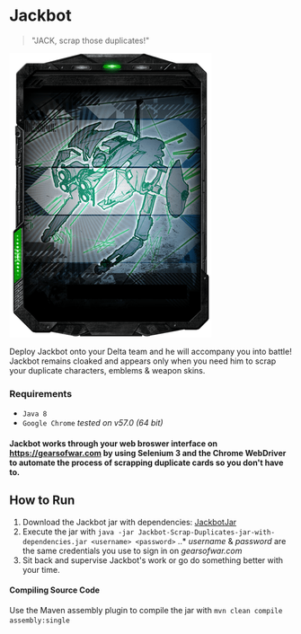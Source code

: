 # Jackbot

> "JACK, scrap those duplicates!"


![Jackbot](https://github.com/TheanosLearning/Jackbot/raw/master/images/Jackbot.png)


Deploy Jackbot onto your Delta team and he will accompany you into battle! Jackbot remains cloaked and
appears only when you need him to scrap your duplicate characters, emblems & weapon skins.

### Requirements
* `Java 8`
* `Google Chrome` _tested on v57.0 (64 bit)_

#### Jackbot works through your web broswer interface on <https://gearsofwar.com> by using Selenium 3 and the Chrome WebDriver to automate the process of scrapping duplicate cards so you don't have to.

## How to Run
1. Download the Jackbot jar with dependencies: [JackbotJar](https://github.com/TheanosLearning/Jackbot/raw/master/target/Jackbot-Scrap-Duplicates-jar-with-dependencies.jar "Download Jackbot")
2. Execute the jar with `java -jar Jackbot-Scrap-Duplicates-jar-with-dependencies.jar <username> <password>`
..* _username_ & _password_ are the same credentials you use to sign in on _gearsofwar.com_
3. Sit back and supervise Jackbot's work or go do something better with your time.

#### Compiling Source Code
Use the Maven assembly plugin to compile the jar with `mvn clean compile assembly:single`
 